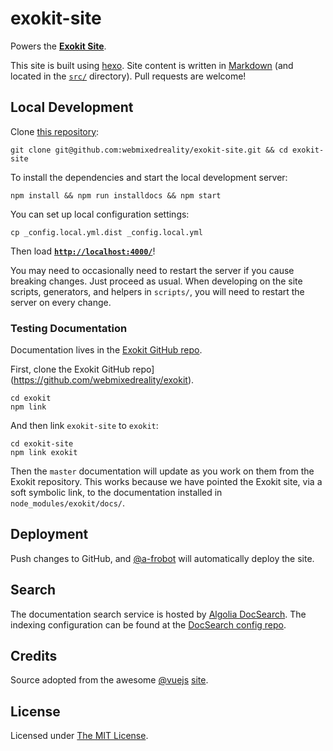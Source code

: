 # exokit-site

Powers the **[Exokit Site](https://exokit.org/)**.

This site is built using [hexo](http://hexo.io/). Site content is written in
[Markdown](http://daringfireball.net/projects/markdown/syntax) (and located in
the [`src/`](src/) directory). Pull requests are welcome!

## Local Development

Clone [this repository](https://github.com/webmixedreality/exokit-site):

    git clone git@github.com:webmixedreality/exokit-site.git && cd exokit-site

To install the dependencies and start the local development server:

    npm install && npm run installdocs && npm start

You can set up local configuration settings:

    cp _config.local.yml.dist _config.local.yml

Then load __[`http://localhost:4000/`](http://localhost:4000/)__!

You may need to occasionally need to restart the server if you cause breaking
changes. Just proceed as usual. When developing on the site scripts,
generators, and helpers in `scripts/`, you will need to restart the server on
every change.

### Testing Documentation

Documentation lives in the [Exokit GitHub
repo](https://github.com/webmixedreality/exokit/tree/master/docs).

First, clone the Exokit GitHub repo](https://github.com/webmixedreality/exokit).

    cd exokit
    npm link

And then link `exokit-site` to `exokit`:

    cd exokit-site
    npm link exokit

Then the `master` documentation will update as you work on them from the
Exokit repository. This works because we have pointed the Exokit site, via a
soft symbolic link, to the documentation installed in
`node_modules/exokit/docs/`.


## Deployment

Push changes to GitHub, and [@a-frobot](https://github.com/a-frobot/) will
automatically deploy the site.

## Search

The documentation search service is hosted by [Algolia
DocSearch](https://community.algolia.com/docsearch/). The indexing
configuration can be found at the [DocSearch config
repo](https://github.com/algolia/docsearch-configs/blob/master/configs/exokit.json).

## Credits

Source adopted from the awesome [@vuejs](https://github.com/vuejs/)
[site](https://github.com/vuejs/vuejs.org/).

## License

Licensed under [The MIT License](LICENSE).
